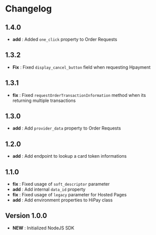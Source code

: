 # Changelog

## 1.4.0

- **add** : Added `one_click` property to Order Requests

## 1.3.2

- **Fix** : Fixed `display_cancel_button` field when requesting Hpayment

## 1.3.1

- **fix** : Fixed `requestOrderTransactionInformation` method when its returning multiple transactions

## 1.3.0

- **add** : Add `provider_data` property to Order Requests

## 1.2.0

- **add** : Add endpoint to lookup a card token informations

## 1.1.0

- **fix** : Fixed usage of `soft_descriptor` parameter
- **add** : Add internal `data_id` property
- **fix** : Fixed usage of `legacy` parameter for Hosted Pages
- **add** : Add environment properties to HiPay class

## Version 1.0.0

- **NEW** : Initialized NodeJS SDK
